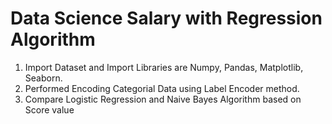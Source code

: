 # Data Science Salary with Regression Algorithm
  1. Import Dataset and Import Libraries are Numpy, Pandas, Matplotlib, Seaborn.
  2. Performed Encoding Categorial Data using Label Encoder method.
  3. Compare Logistic Regression and Naive Bayes Algorithm based on Score value
